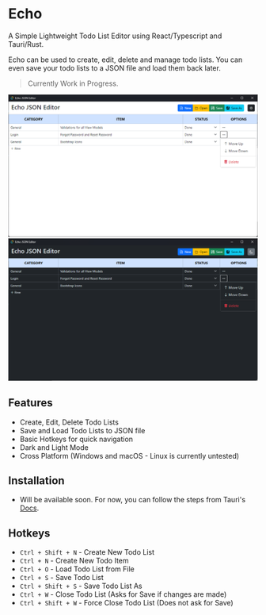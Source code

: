 # Echo

A Simple Lightweight Todo List Editor using React/Typescript and Tauri/Rust. 

Echo can be used to create, edit, delete and manage todo lists. You can even save your todo lists to a JSON file and load them back later.

> Currently Work in Progress.

![Light Mode](docs/img/lightmode.png)
![Dark Mode](docs/img/darkmode.png)

## Features

- Create, Edit, Delete Todo Lists
- Save and Load Todo Lists to JSON file
- Basic Hotkeys for quick navigation
- Dark and Light Mode
- Cross Platform (Windows and macOS - Linux is currently untested)

## Installation

- Will be available soon. For now, you can follow the steps from Tauri's [Docs](https://tauri.app/v1/guides/).

## Hotkeys

- `Ctrl + Shift + N` - Create New Todo List
- `Ctrl + N` - Create New Todo Item
- `Ctrl + O` - Load Todo List from File
- `Ctrl + S` - Save Todo List
- `Ctrl + Shift + S` - Save Todo List As
- `Ctrl + W` - Close Todo List (Asks for Save if changes are made)
- `Ctrl + Shift + W` - Force Close Todo List (Does not ask for Save)
